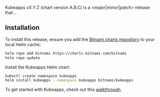 Kubeapps vX.Y.Z (chart version A.B.C) is a <major|minor|patch> release that... <!-- ADD SUMMARY HERE -->

## Installation

To install this release, ensure you add the [Bitnami charts repository](https://github.com/bitnami/charts) to your local Helm cache:

```bash
helm repo add bitnami https://charts.bitnami.com/bitnami
helm repo update
```

Install the Kubeapps Helm chart:

```bash
kubectl create namespace kubeapps
helm install kubeapps --namespace kubeapps bitnami/kubeapps
```

To get started with Kubeapps, check out this [walkthrough](https://github.com/kubeapps/kubeapps/blob/master/docs/user/getting-started.md).

<!-- CLICK ON THE "Auto-generate release notes" BUTTON -->

